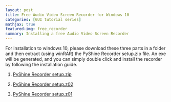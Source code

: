 ```yaml
---
layout: post
title: Free Audio Video Screen Recorder for Windows 10
categories: [GUI tutorial series]
mathjax: true
featured-img: free_recorder
summary: Installing a free Audio Video Screen Recorder
---
```

For installation to windows 10, please download these three parts in a folder and then extract (using winRAR) the PyShine Recorder setup.zip file. An exe will be generated, and you can simply double click and install the recorder by following the installation guide.

1. [PyShine Recorder setup.zip]

2. [PyShine Recorder setup.z02]

3. [PyShine Recorder setup.z01]


[PyShine Recorder setup.zip]:https://drive.google.com/file/d/1ZD4X0kB4qdx8q9jJ1Y_7ROwp83oBR6ko/view?usp=sharing
[PyShine Recorder setup.z02]:https://drive.google.com/file/d/1JoXwLJa6E8hWCWhBTZTL4mOTeeK22xju/view?usp=sharing
[PyShine Recorder setup.z01]:https://drive.google.com/file/d/1n9tbv8nymdBFc_qQtbcWkJRszsllwBCZ/view?usp=sharing


